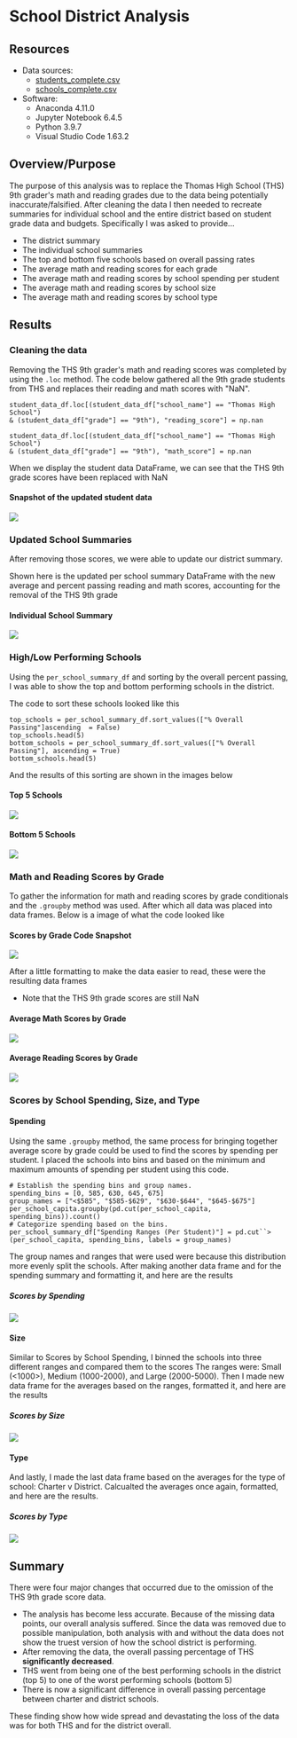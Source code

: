 # School District Analysis

## Resources
  * Data sources: 
    * [students_complete.csv](Resources/students_complete.csv)
    * [schools_complete.csv](Resources/schools_complete.csv)
  * Software: 
    * Anaconda 4.11.0
    * Jupyter Notebook 6.4.5 
    * Python 3.9.7
    * Visual Studio Code 1.63.2

## Overview/Purpose
The purpose of this analysis was to replace the Thomas High School (THS) 9th grader's math and reading grades due to the data being potentially inaccurate/falsified. After cleaning the data I then needed to recreate summaries for individual school and the entire district based on student grade data and budgets. Specifically I was asked to provide...
*   The district summary
*   The individual school summaries
*   The top and bottom five schools based on overall passing rates
*   The average math and reading scores for each grade
*   The average math and reading scores by school spending per student
*   The average math and reading scores by school size
*   The average math and reading scores by school type

## Results
### Cleaning the data
Removing the THS 9th grader's math and reading scores was completed by using the `.loc` method. 
The code below gathered all the 9th grade students from THS and replaces their reading and math scores with "NaN".

```
student_data_df.loc[(student_data_df["school_name"] == "Thomas High School")
& (student_data_df["grade"] == "9th"), "reading_score"] = np.nan

student_data_df.loc[(student_data_df["school_name"] == "Thomas High School")
& (student_data_df["grade"] == "9th"), "math_score"] = np.nan
```

When we display the student data DataFrame, we can see that the THS 9th grade scores have been replaced with NaN

#### Snapshot of the updated student data
![](Images/1_student_data_df.tail(10).png)

### Updated School Summaries
After removing those scores, we were able to update our district summary.

Shown here is the updated per school summary DataFrame with the new average and percent passing reading and math scores, accounting for the removal of the THS 9th grade

#### Individual School Summary
![](Images/2_per_school_summary_df.png)

### High/Low Performing Schools
Using the `per_school_summary_df` and sorting by the overall percent passing, I was able to show the top and bottom performing schools in the district.

The code to sort these schools looked like this 

```
top_schools = per_school_summary_df.sort_values(["% Overall Passing"]ascending  = False)
top_schools.head(5) 
bottom_schools = per_school_summary_df.sort_values(["% Overall Passing"], ascending = True)
bottom_schools.head(5)
```

And the results of this sorting are shown in the images below

#### Top 5 Schools
![](Images/3_top_5_schools.png)
#### Bottom 5 Schools
![](Images/4_bottom_5_schools.png)

### Math and Reading Scores by Grade
To gather the information for math and reading scores by grade conditionals and the `.groupby` method was used. After which all data was placed into data frames. Below is a image of what the code looked like

#### Scores by Grade Code Snapshot
![](Images/5_scores_by_grade.png)

After a little formatting to make the data easier to read, these were the resulting data frames
* Note that the THS 9th grade scores are still NaN

#### Average Math Scores by Grade
![](Images/6_average_math_by_grade.png)
#### Average Reading Scores by Grade
![](Images/7_average_reading_by_grade.png)

### Scores by School Spending, Size, and Type
#### Spending
Using the same `.groupby` method, the same process for bringing together average score by grade could be used to find the scores by spending per student. I placed the schools into bins and based on the minimum and maximum amounts of spending per student using this code.

```
# Establish the spending bins and group names.
spending_bins = [0, 585, 630, 645, 675]
group_names = ["<$585", "$585-$629", "$630-$644", "$645-$675"]
per_school_capita.groupby(pd.cut(per_school_capita, spending_bins)).count()
# Categorize spending based on the bins.
per_school_summary_df["Spending Ranges (Per Student)"] = pd.cut``>(per_school_capita, spending_bins, labels = group_names) 
```
The group names and ranges that were used were because this distribution more evenly split the schools. After making another data frame and for the spending summary and formatting it, and here are the results

##### Scores by Spending
![](Images/8_scores_spending.png)

#### Size

Similar to Scores by School Spending, I binned the schools into three different ranges and compared them to the scores The ranges were: Small (<1000>), Medium (1000-2000), and Large (2000-5000). Then I made new data frame for the averages based on the ranges, formatted it, and here are the results

##### Scores by Size
![](Images/9_scores_size.png)

#### Type

And lastly, I made the last data frame based on the averages for the type of school: Charter v District. Calcualted the averages once again, formatted, and here are the results.

##### Scores by Type
![](Images/10_scores_type.png)

## Summary
There were four major changes that occurred due to the omission of the THS 9th grade score data. 
*   The analysis has become less accurate. Because of the missing data points, our overall analysis suffered. Since the data was removed due to possible manipulation, both analysis with and without the data does not show the truest version of how the school district is performing.
*   After removing the data, the overall passing percentage of THS **significantly decreased**. 
*   THS went from being one of the best performing schools in the district (top 5) to one of the worst performing schools (bottom 5)
*   There is now a significant difference in overall passing percentage between charter and district schools.

These finding show how wide spread and devastating the loss of the data was for both THS and for the district overall.
